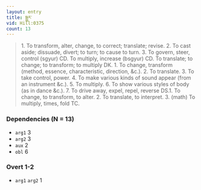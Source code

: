 ```yaml
---
layout: entry
title: སྒྱུར་
vid: Hill:0375
count: 13
---
```

> 1\. To transform, alter, change, to correct; translate; revise\. 2\. To cast aside; dissuade, divert; to turn; to cause to turn\. 3\. To govern, steer, control (sgyur) CD\. To multiply, increase (bsgyur) CD\. To translate; to change; to transform; to multiply DK\. 1\. To change, transform (method, essence, characteristic, direction, &c\.)\. 2\. To translate\. 3\. To take control, power\. 4\. To make various kinds of sound appear (from an instrument &c\.)\. 5\. To multiply\. 6\. To show various styles of body (as in dance &c\.)\. 7\. To drive away, expel, repel, reverse DS\.1\. To change, to transform, to alter\. 2\. To translate, to interpret\. 3\. (math) To multiply, times, fold TC\.


### Dependencies (N = 13)
* `arg1` 3
* `arg2` 3
* `aux` 2
* `obl` 6


### Overt 1-2
* `arg1` `arg2` 1
